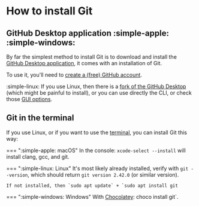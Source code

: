 
# How to install Git


## GitHub Desktop application :simple-apple: :simple-windows:

By far the simplest method to install Git is to download and install the [GitHub Desktop application](https://desktop.github.com), it comes with an installation of Git.

To use it, you'll need to [create a (free) GitHub account](https://docs.github.com/en/get-started/signing-up-for-github/signing-up-for-a-new-github-account).

:simple-linux: If you use Linux, then there is a [fork of the GitHub Desktop](https://github.com/muroko/github-desktop-linux) (which might be painful to install), or you can use directly the CLI, or check those [GUI options](https://git-scm.com/download/gui/linux).

## Git in the terminal

If you use Linux, or if you want to use the [terminal](../computer/terminal.md), you can install Git this way:

=== ":simple-apple: macOS"
    In the console: `xcode-select --install` will install clang, gcc, and git.

=== ":simple-linux: Linux"
    It's most likely already installed, verify with `git --version`, which should return `git version 2.42.0` (or similar version).

    If not installed, then `sudo apt update` + `sudo apt install git

=== ":simple-windows: Windows"
    With [Chocolatey](https://community.chocolatey.org/): choco install git`.

